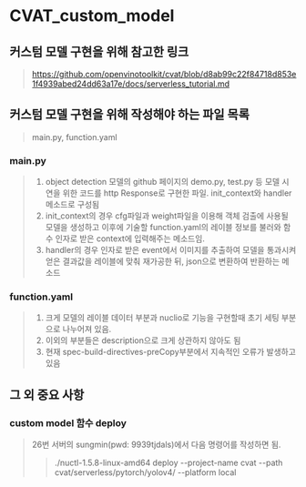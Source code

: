 # CVAT_custom_model

## 커스텀 모델 구현을 위해 참고한 링크

>https://github.com/openvinotoolkit/cvat/blob/d8ab99c22f84718d853e1f4939abed24dd63a17e/docs/serverless_tutorial.md



## 커스텀 모델 구현을 위해 작성해야 하는 파일 목록

> main.py, function.yaml



### main.py

> 1. object detection 모델의 github 페이지의 demo.py, test.py 등 모델 시연을 위한 코드를 http Response로 구현한 파일. init_context와 handler 메소드로 구성됨
> 2. init_context의 경우 cfg파일과 weight파일을 이용해 객체 검출에 사용될 모델을 생성하고 이후에 기술할 function.yaml의 레이블 정보를 불러와 함수 인자로 받은 context에 입력해주는 메소드임.
> 3. handler의 경우 인자로 받은 event에서 이미지를 추출하여 모델을 통과시켜 얻은 결과값을 레이블에 맞춰 재가공한 뒤, json으로 변환하여 반환하는 메소드

### function.yaml

> 1. 크게 모델의 레이블 데이터 부분과 nuclio로 기능을 구현할때 초기 세팅 부분으로 나누어져 있음.
> 2. 이외의 부분들은 description으로 크게 상관하지 않아도 됨
> 3. 현재 spec-build-directives-preCopy부분에서 지속적인 오류가 발생하고 있음



## 그 외 중요 사항

### custom model 함수 deploy

> 26번 서버의 sungmin(pwd: 9939tjdals)에서 다음 명령어를 작성하면 됨.
>
> > ./nuctl-1.5.8-linux-amd64 deploy --project-name cvat --path cvat/serverless/pytorch/yolov4/ --platform local
>
> 